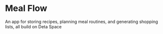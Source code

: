 # Meal Flow

An app for storing recipes, planning meal routines, and generating shopping lists, all build on Deta Space
